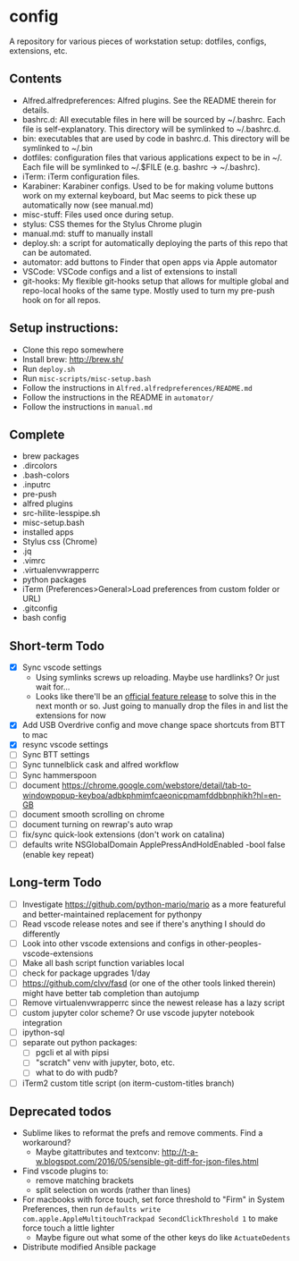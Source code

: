 # config
A repository for various pieces of workstation setup: dotfiles, configs, extensions, etc.

## Contents
* Alfred.alfredpreferences: Alfred plugins. See the README therein for details.
* bashrc.d: All executable files in here will be sourced by ~/.bashrc. Each file is
  self-explanatory. This directory will be symlinked to ~/.bashrc.d.
* bin: executables that are used by code in bashrc.d. This directory will be
  symlinked to ~/.bin
* dotfiles: configuration files that various applications expect to be in ~/. Each
  file will be symlinked to ~/.$FILE (e.g. bashrc -> ~/.bashrc).
* iTerm: iTerm configuration files.
* Karabiner: Karabiner configs. Used to be for making volume buttons work on my external keyboard, but
  Mac seems to pick these up automatically now (see manual.md)
* misc-stuff: Files used once during setup.
* stylus: CSS themes for the Stylus Chrome plugin
* manual.md: stuff to manually install
* deploy.sh: a script for automatically deploying the parts of this repo that can be automated.
* automator: add buttons to Finder that open apps via Apple automator
* VSCode: VSCode configs and a list of extensions to install
* git-hooks: My flexible git-hooks setup that allows for multiple global and repo-local hooks of the
  same type. Mostly used to turn my pre-push hook on for all repos.

## Setup instructions:
* Clone this repo somewhere
* Install brew: <http://brew.sh/>
* Run `deploy.sh`
* Run `misc-scripts/misc-setup.bash`
* Follow the instructions in `Alfred.alfredpreferences/README.md`
* Follow the instructions in the README in `automator/`
* Follow the instructions in `manual.md`

## Complete
* brew packages
* .dircolors
* .bash-colors
* .inputrc
* pre-push
* alfred plugins
* src-hilite-lesspipe.sh
* misc-setup.bash
* installed apps
* Stylus css (Chrome)
* .jq
* .vimrc
* .virtualenvwrapperrc
* python packages
* iTerm (Preferences>General>Load preferences from custom folder or URL)
* .gitconfig
* bash config

## Short-term Todo
* [x] Sync vscode settings
  * Using symlinks screws up reloading. Maybe use hardlinks? Or just wait for...
  * Looks like there'll be an [official feature release](https://github.com/microsoft/vscode/labels/settings-sync) to solve    this in the next month or so. Just going to manually drop the files in and list the extensions for now
* [x] Add USB Overdrive config and move change space shortcuts from BTT to mac
* [x] resync vscode settings
* [ ] Sync BTT settings
* [ ] Sync tunnelblick cask and alfred workflow
* [ ] Sync hammerspoon
* [ ] document https://chrome.google.com/webstore/detail/tab-to-windowpopup-keyboa/adbkphmimfcaeonicpmamfddbbnphikh?hl=en-GB
* [ ] document smooth scrolling on chrome
* [ ] document turning on rewrap's auto wrap
* [ ] fix/sync quick-look extensions (don't work on catalina)
* [ ] defaults write NSGlobalDomain ApplePressAndHoldEnabled -bool false (enable key repeat)

## Long-term Todo
* [ ] Investigate https://github.com/python-mario/mario as a more featureful and better-maintained replacement for pythonpy
* [ ] Read vscode release notes and see if there's anything I should do differently
* [ ] Look into other vscode extensions and configs in other-peoples-vscode-extensions
* [ ] Make all bash script function variables local
* [ ] check for package upgrades 1/day
* [ ] https://github.com/clvv/fasd (or one of the other tools linked therein) might have better tab completion than autojump
* [ ] Remove virtualenvwrapperrc since the newest release has a lazy script
* [ ] custom jupyter color scheme? Or use vscode jupyter notebook integration
* [ ] ipython-sql
* [ ] separate out python packages:
  * [ ] pgcli et al with pipsi
  * [ ] "scratch" venv with jupyter, boto, etc.
  * [ ] what to do with pudb?
* [ ] iTerm2 custom title script (on iterm-custom-titles branch)

## Deprecated todos
* Sublime likes to reformat the prefs and remove comments. Find a workaround?
  * Maybe gitattributes and textconv: http://t-a-w.blogspot.com/2016/05/sensible-git-diff-for-json-files.html
* Find vscode plugins to:
  * remove matching brackets
  * split selection on words (rather than lines)
* For macbooks with force touch, set force threshold to "Firm" in System Preferences, then run `defaults write com.apple.AppleMultitouchTrackpad SecondClickThreshold 1` to make force touch a little lighter
  * Maybe figure out what some of the other keys do like `ActuateDedents`
* Distribute modified Ansible package
